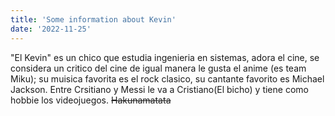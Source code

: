 ```yaml
---
title: 'Some information about Kevin'
date: '2022-11-25'
---
```

"El Kevin" es un chico que estudia ingenieria en sistemas, adora el cine, se considera un critico del cine de igual manera le gusta el anime (es team Miku); su muisica favorita es el rock clasico, su cantante favorito es Michael Jackson.
Entre Crsitiano y Messi le va a Cristiano(El bicho) y tiene como hobbie los videojuegos. 
~~Hakunamatata~~
